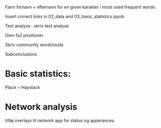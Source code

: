


Fjern fornavn + efternavn for en given karakter i most used frequent words.

Insert correct links in 02_data and 03_basic_statistics.ipynb

Text analyse : skriv text analyse 

Gem fa2 positioner 

Skriv community wordclouds

Subconclusions

# Basic statistics: 
Place  = Haystack

# Network analysis
tilføj overlays til network app for status og apperances.

